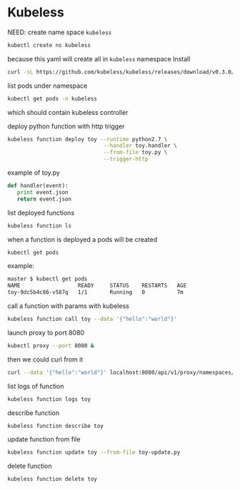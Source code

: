 # Kubeless

NEED: create name space `kubeless`
```bash
kubectl create ns kubeless
```

because this yaml will create all in `kubeless` namespace
Install
```bash
curl -sL https://github.com/kubeless/kubeless/releases/download/v0.3.0/kubeless-rbac-v0.3.0.yaml | kubectl create -f -
```

list pods under namespace
```bash
kubectl get pods -n kubeless
```
which should contain kubeless controller

deploy python function with http trigger
```bash
kubeless function deploy toy --runtime python2.7 \
                              --handler toy.handler \
                              --from-file toy.py \
                              --trigger-http
```
example of toy.py
```python
def handler(event):
   print event.json
   return event.json
```


list deployed functions
```bash
kubeless function ls
```

when a function is deployed a pods will be created
```bash
kubectl get pods
```

example:
```bash
master $ kubectl get pods
NAME                  READY     STATUS    RESTARTS   AGE
toy-9dc5b4c86-v587q   1/1       Running   0          7m
```

call a function with params with kubeless
```bash
kubeless function call toy --data '{"hello":"world"}'
```

launch proxy  to port 8080
```bash
kubectl proxy --port 8080 &
```

then we could curl from it
```bash
curl --data '{"hello":"world"}' localhost:8080/api/v1/proxy/namespaces/default/services/toy:8080/ --header "Content-Type:application/json"
```

list logs of function
```bash
kubeless function logs toy
```

describe function
```bash
kubeless function describe toy
```

update function from file
```bash
kubeless function update toy --from-file toy-update.py
```

delete function
```bash
kubeless function delete toy
```
